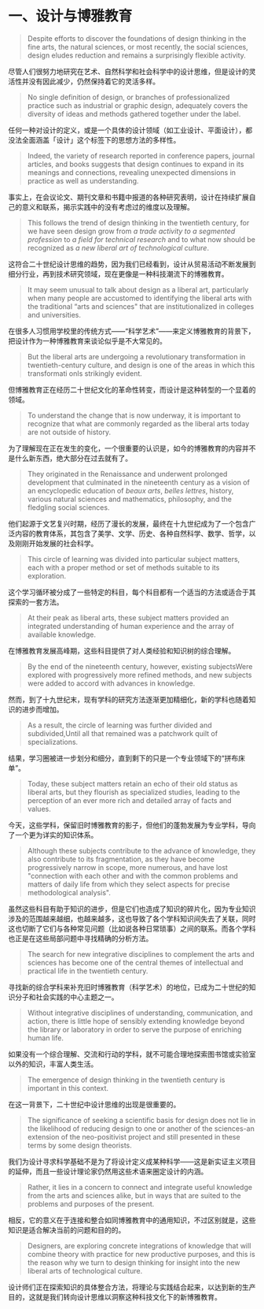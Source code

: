 # 一、设计与博雅教育


> Despite efforts to discover the foundations of design thinking in the fine arts, the natural sciences, or most recently, the social sciences, design eludes reduction and remains a surprisingly flexible activity.


尽管人们很努力地研究在艺术、自然科学和社会科学中的设计思维，但是设计的灵活性并没有因此减少，仍然保持着它的灵活多样。

> No single definition of design, or branches of professionalized practice such as industrial or graphic design, adequately covers the diversity of ideas and methods gathered together under the label.

任何一种对设计的定义，或是一个具体的设计领域（如工业设计、平面设计），都没法全面涵盖「设计」这个标签下的思想方法的多样性。

> Indeed, the variety of research reported in conference papers, journal articles, and books suggests that design continues to expand in its meanings and connections, revealing unexpected dimensions in practice as well as understanding. 

事实上，在会议论文、期刊文章和书籍中报道的各种研究表明，设计在持续扩展自己的意义和联系，揭示实践中的没有考虑过的维度以及理解。

> This follows the trend of design thinking in the twentieth century, for we have seen design grow from *a trade activity to a segmented profession* to *a field for technical research* and to what now should be recognized as *a new liberal art of technological culture*.

这符合二十世纪设计思维的趋势，因为我们已经看到，设计从贸易活动不断发展到细分行业，再到技术研究领域，现在更像是一种科技潮流下的博雅教育。

> It may seem unusual to talk about design as a liberal art, particularly when many people are accustomed to identifying the liberal arts with the traditional “arts and sciences" that are institutionalized in colleges and universities. 

在很多人习惯用学校里的传统方式——“科学艺术”——来定义博雅教育的背景下，把设计作为一种博雅教育来谈论似乎是不大常见的。

> But the liberal arts are undergoing a revolutionary transformation in twentieth-century culture, and design is one of the areas in which this transformati onIs strikingly evident.

但博雅教育正在经历二十世纪文化的革命性转变，而设计是这种转型的一个显着的领域。

> To understand the change that is now underway, it is important to recognize that what are commonly regarded as the liberal arts today are not outside of history.

为了理解现在正在发生的变化，一个很重要的认识是，如今的博雅教育的内容并不是什么新东西，绝大部分在过去就有了。

> They originated in the Renaissance and underwent prolonged development that culminated in the nineteenth century as a vision of an encyclopedic education of *beaux arts*, *belles lettres*, history, various natural sciences and mathematics, philosophy, and the fledgling social sciences. 

他们起源于文艺复兴时期，经历了漫长的发展，最终在十九世纪成为了一个包含广泛内容的教育体系，其包含了美学、文学、历史、各种自然科学、数学、哲学，以及刚刚开始发展的社会科学。

> This circle of learning was divided into particular subject matters, each with a proper method or set of methods suitable to its exploration. 

这个学习循环被分成了一些特定的科目，每个科目都有一个适当的方法或适合于其探索的一套方法。

> At their peak as liberal arts, these subject matters provided an integrated understanding of human experience and the array of available knowledge. 

在博雅教育发展高峰期，这些科目提供了对人类经验和知识树的综合理解。

> By the end of the nineteenth century, however, existing subjectsWere explored with progressively more refined methods, and new subjects were added to accord with advances in knowledge.

然而，到了十九世纪末，现有学科的研究方法逐渐更加精细化，新的学科也随着知识的进步而增加。

> As a result, the circle of learning was further divided and subdivided,Until all that remained was a patchwork quilt of specializations.

结果，学习圈被进一步划分和细分，直到剩下的只是一个专业领域下的“拼布床单”。

> Today, these subject matters retain an echo of their old status as liberal arts, but they flourish as specialized studies, leading to the perception of an ever more rich and detailed array of facts and values. 

今天，这些学科，保留旧时博雅教育的影子，但他们的蓬勃发展为专业学科，导向了一个更为详实的知识体系。

> Although these subjects contribute to the advance of knowledge, they also contribute to its fragmentation, as they have become progressively narrow in scope, more numerous, and have lost "connection with each other and with the common problems and matters of daily life from which they select aspects for precise methodological analysis".

虽然这些科目有助于知识的进步，但是它们也造成了知识的碎片化，因为专业知识涉及的范围越来越细，也越来越多，这也导致了各个学科知识间失去了关联，同时这也切断了它们与各种常见问题（比如说各种日常琐事）之间的联系。而各个学科也正是在这些局部问题中寻找精确的分析方法。

> The search for new integrative disciplines to complement the arts and sciences has become one of the central themes of intellectual and practical life in the twentieth century. 

寻找新的综合学科来补充旧时博雅教育（科学艺术）的地位，已成为二十世纪的知识分子和社会实践的中心主题之一。

> Without integrative disciplines of understanding, communication, and action, there is little hope of sensibly extending knowledge beyond the library or laboratory in order to serve the purpose of enriching human life.

如果没有一个综合理解、交流和行动的学科，就不可能合理地探索图书馆或实验室以外的知识，丰富人类生活。

> The emergence of design thinking in the twentieth century is important in this context.

在这一背景下，二十世纪中设计思维的出现是很重要的。

> The significance of seeking a scientific basis for design does not lie in the likelihood of reducing design to one or another of the sciences-an extension of the neo-positivist project and still presented in these terms by some design theorists.

我们为设计寻求科学基础不是为了将设计定义成某种科学——这是新实证主义项目的延伸，而且一些设计理论家仍然用这些术语来圈定设计的内涵。

> Rather, it lies in a concern to connect and integrate useful knowledge from the arts and sciences alike, but in ways that are suited to the problems and purposes of the present. 

相反，它的意义在于连接和整合如同博雅教育中的通用知识，不过区别就是，这些知识是适合解决当前的问题和目的的。

> Designers, are exploring concrete integrations of knowledge that will combine theory with practice for new productive purposes, and this is the reason why we turn to design thinking for insight into the new liberal arts of technological culture.

设计师们正在探索知识的具体整合方法，将理论与实践结合起来，以达到新的生产目的，这就是我们转向设计思维以洞察这种科技文化下的新博雅教育。


